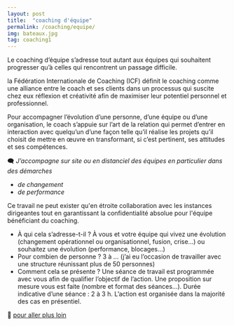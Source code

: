 ```yaml
---
layout: post
title:  "coaching d'équipe"
permalink: /coaching/equipe/
img: bateaux.jpg
tag: coaching1
---
```

Le coaching d’équipe s’adresse tout autant aux équipes qui souhaitent progresser qu’à celles qui rencontrent un passage difficile.


la Fédération Internationale de Coaching (ICF) définit le coaching comme une alliance entre le coach et ses clients dans un processus qui suscite chez eux réflexion et créativité afin de maximiser leur potentiel personnel et professionnel.

Pour accompagner l’évolution d’une personne, d’une équipe ou d’une organisation, le coach s’appuie sur l’art de la relation qui permet d’entrer en interaction avec quelqu’un d’une façon telle qu’il réalise les projets qu’il choisit de mettre en œuvre en transformant, si c’est pertinent, ses attitudes et ses compétences.


🗨 *J’accompagne sur site ou en distanciel des équipes en particulier dans des démarches*
- *de changement*
- *de performance*

Ce travail ne peut exister qu'en étroite collaboration avec les instances dirigeantes tout en garantissant la confidentialité absolue pour l'équipe bénéficiant du coaching.


- À qui cela s’adresse-t-il ? À vous et votre équipe qui vivez une évolution (changement opérationnel ou organisationnel, fusion, crise…) ou souhaitez une évolution (performance, blocages...)
- Pour combien de personne ? 3 à … (j’ai eu l’occasion de travailler avec une structure réunissant plus de 50 personnes)
- Comment cela se présente ? Une séance de travail est programmée avec vous afin de qualifier l’objectif de l’action.
Une proposition sur mesure vous est faite (nombre et format des séances…).
Durée indicative d’une séance : 2 à 3 h.
L’action est organisée dans la majorité des cas en présentiel.

👣 [pour aller plus loin](https://acade-fr.github.io/bheema/contact/)
